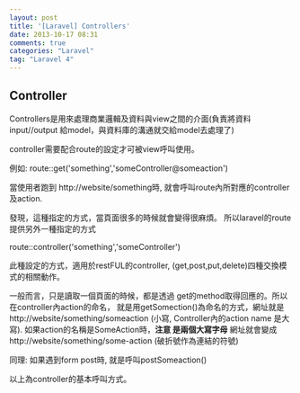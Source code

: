 ```yaml
---
layout: post
title: '[Laravel] Controllers'
date: 2013-10-17 08:31
comments: true
categories: "Laravel"
tag: "Laravel 4"
---
```

## Controller
Controllers是用來處理商業邏輯及資料與view之間的介面(負責將資料input//output 給model，與資料庫的溝通就交給model去處理了)

controller需要配合route的設定才可被view呼叫使用。

例如:
route::get('something','someController@someaction')

當使用者跑到 http://website/something時, 就會呼叫route內所對應的controller及action.

發現，這種指定的方式，當頁面很多的時候就會變得很麻煩。 所以laravel的route提供另外一種指定的方式

route::controller('something','someController')

此種設定的方式，適用於restFUL的controller, (get,post,put,delete)四種交換模式的相關動作。

一般而言，只是讀取一個頁面的時候，都是透過 get的method取得回應的。所以在controller內action的命名，
就是用getSomection()為命名的方式，網址就是http://website/something/someaction (小寫, Controller內的action name 是大寫). 如果action的名稱是SomeAction時，**注意 是兩個大寫字母** 網址就會變成 http://website/something/some-action (破折號作為連結的符號)

同理: 如果遇到form post時, 就是呼叫postSomeaction()

以上為controller的基本呼叫方式。

